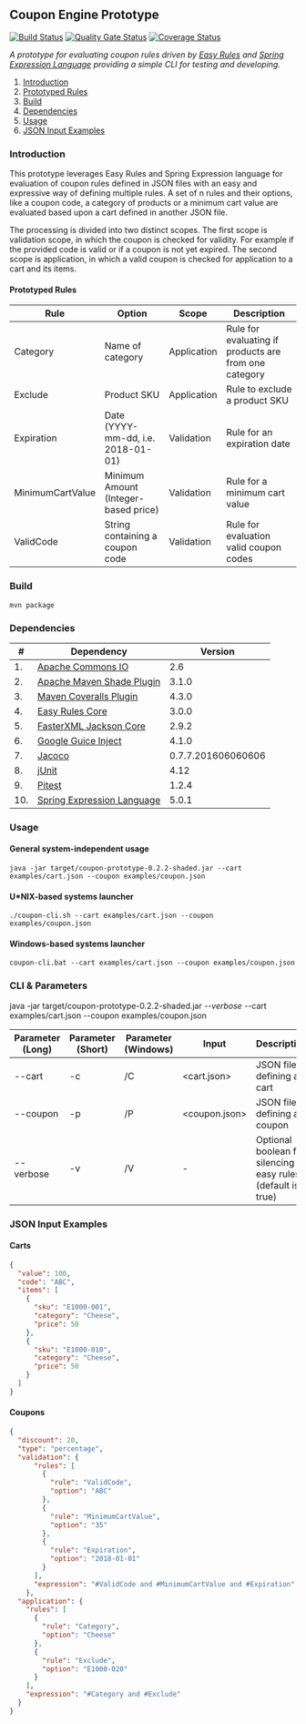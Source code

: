 Coupon Engine Prototype
---
[![Build Status](https://travis-ci.org/tpiekarski/coupon-engine.svg?branch=master)](https://travis-ci.org/tpiekarski/coupon-engine) 
[![Quality Gate Status](https://sonarcloud.io/api/badges/gate?key=de.delinero.copt:coupon-prototype)](https://sonarcloud.io/dashboard?id=de.delinero.copt%3Acoupon-prototype)
[![Coverage Status](https://coveralls.io/repos/github/tpiekarski/coupon-engine/badge.svg?branch=master)](https://coveralls.io/github/tpiekarski/coupon-engine?branch=master)

*A prototype for evaluating coupon rules driven by [Easy Rules](https://github.com/j-easy/easy-rules)
and [Spring Expression Language](https://docs.spring.io/spring/docs/4.3.12.RELEASE/spring-framework-reference/html/expressions.html)
providing a simple CLI for testing and developing.*

1. [Introduction](#introduction)
2. [Prototyped Rules](#prototyped-rules)
3. [Build](#build)
4. [Dependencies](#dependencies)
5. [Usage](#usage)
6. [JSON Input Examples](#json-input-examples)


### Introduction
This prototype leverages Easy Rules and Spring Expression language for evaluation of coupon rules defined
in JSON files with an easy and expressive way of defining multiple rules. A set of n rules and their options,
like a coupon code, a category of products or a minimum cart value are evaluated based upon a cart defined
in another JSON file.

The processing is divided into two distinct scopes. The first scope is validation scope, in which the coupon
is checked for validity. For example if the provided code is valid or if a coupon is not yet expired.
The second scope is application, in which a valid coupon is checked for application to a cart and its items.

#### Prototyped Rules
Rule|Option|Scope|Description
---|---|---|---
Category|Name of category|Application|Rule for evaluating if products are from one category
Exclude|Product SKU|Application|Rule to exclude a product SKU
Expiration|Date (YYYY-mm-dd, i.e. 2018-01-01)|Validation|Rule for an expiration date
MinimumCartValue|Minimum Amount (Integer-based price)|Validation|Rule for a minimum cart value
ValidCode|String containing a coupon code|Validation|Rule for evaluation valid coupon codes

### Build
```
mvn package
```

### Dependencies
\# | Dependency | Version
---|---|---
1.| [Apache Commons IO](https://commons.apache.org/proper/commons-io/) | 2.6
2.| [Apache Maven Shade Plugin](https://maven.apache.org/plugins/maven-shade-plugin/) | 3.1.0
3.| [Maven Coveralls Plugin](https://github.com/trautonen/coveralls-maven-plugin) | 4.3.0
4.| [Easy Rules Core](https://github.com/j-easy/easy-rules) | 3.0.0
5.| [FasterXML Jackson Core](https://github.com/FasterXML/jackson-core) | 2.9.2
6.| [Google Guice Inject](https://github.com/google/guice) | 4.1.0
7.| [Jacoco](https://github.com/jacoco/jacoco) | 0.7.7.201606060606
8.| [jUnit](https://github.com/junit-team/junit4) | 4.12
9.| [Pitest](http://pitest.org/) | 1.2.4
10.| [Spring Expression Language](https://docs.spring.io/spring/docs/4.3.12.RELEASE/spring-framework-reference/html/expressions.html) | 5.0.1

### Usage
#### General system-independent usage 
```
java -jar target/coupon-prototype-0.2.2-shaded.jar --cart examples/cart.json --coupon examples/coupon.json
```

#### U*NIX-based systems launcher
```
./coupon-cli.sh --cart examples/cart.json --coupon examples/coupon.json
```

#### Windows-based systems launcher
```
coupon-cli.bat --cart examples/cart.json --coupon examples/coupon.json
```

### CLI & Parameters
java -jar target/coupon-prototype-0.2.2-shaded.jar *--verbose* --cart examples/cart.json --coupon examples/coupon.json

Parameter (Long) | Parameter (Short) | Parameter (Windows) | Input | Description
--- | --- | --- | --- | ---
--cart | -c | /C | <cart.json> | JSON file defining a cart
--coupon | -p | /P | <coupon.json> | JSON file defining a coupon
--verbose | -v | /V | - | Optional boolean for silencing easy rules (default is true)

### JSON Input Examples
#### Carts
```json
{
  "value": 100,
  "code": "ABC",
  "items": [
    {
      "sku": "E1000-001",
      "category": "Cheese",
      "price": 50
    },
    {
      "sku": "E1000-010",
      "category": "Cheese",
      "price": 50
    }
  ]
}
```

#### Coupons
```json
{
  "discount": 20,
  "type": "percentage",
  "validation": {
      "rules": [
        {
          "rule": "ValidCode",
          "option": "ABC"
        },
        {
          "rule": "MinimumCartValue",
          "option": "35"
        },
        {
          "rule": "Expiration",
          "option": "2018-01-01"
        }
      ],
      "expression": "#ValidCode and #MinimumCartValue and #Expiration"
    },
  "application": {
    "rules": [
      {
        "rule": "Category",
        "option": "Cheese"
      },
      {
        "rule": "Exclude",
        "option": "E1000-020"
      }
    ],
    "expression": "#Category and #Exclude"
  }
}
```